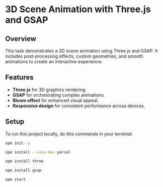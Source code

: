 # 3D Scene Animation with Three.js and GSAP

## Overview
This task demonstrates a 3D scene animation using Three.js and GSAP. It includes post-processing effects, custom geometries, and smooth animations to create an interactive experience.

## Features
- **Three.js** for 3D graphics rendering.
- **GSAP** for orchestrating complex animations.
- **Bloom effect** for enhanced visual appeal.
- **Responsive design** for consistent performance across devices.

## Setup
To run this project locally, do this commands in your terminal:
   
   ```bash
   npm init -y
   ```
   ```bash
   npm install --save-dev parcel
   ```
   ```bash
   npm install three
   ```
   ```bash
   npm install gsap
   ```
   ```bash
   npm start
   ```

